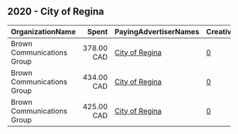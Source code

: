 ## 2020 - City of Regina 
|OrganizationName|Spent|PayingAdvertiserNames|CreativeUrls|Impressions|Genders|AgeBrackets|CountryCodes|BillingAddresses|CandidateBallotInformation|
|:---|---:|:---|:---|---:|:---|:---|:---|:---|:---|
|Brown Communications Group|378.00 CAD|[City of Regina](2020/City_of_Regina.md)|[0](https://www.snap.com/political-ads/asset/022548e44fab7c99c00c97e1ea298292d5956921b508424c493341fe60d2104f?mediaType=mp4)|106,251||18+|canada|CA|Elections Day|
|Brown Communications Group|434.00 CAD|[City of Regina](2020/City_of_Regina.md)|[0](https://www.snap.com/political-ads/asset/022548e44fab7c99c00c97e1ea298292d5956921b508424c493341fe60d2104f?mediaType=mp4)|97,296||18+|canada|CA|Elections Day|
|Brown Communications Group|425.00 CAD|[City of Regina](2020/City_of_Regina.md)|[0](https://www.snap.com/political-ads/asset/39eff41ae2d77b8514583e46219662c9e4ce20d3f3d2397bcd675489faf208d6?mediaType=mp4)|93,157||18+|canada|CA||
